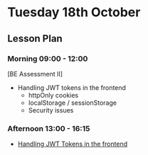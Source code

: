 # Tuesday 18th October

## Lesson Plan

### Morning 09:00 - 12:00

[BE Assessment II]

+ Handling JWT tokens in the frontend
  + httpOnly cookies
  + localStorage / sessionStorage
  + Security issues

### Afternoon 13:00 - 16:15

+ [Handling JWT Tokens in the frontend](https://github.com/FrancoSpeziali/security-jwt-httpOnly)
